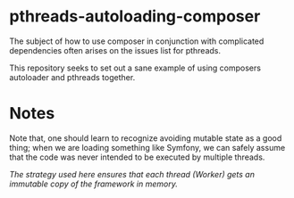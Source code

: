 pthreads-autoloading-composer
=============================

The subject of how to use composer in conjunction with complicated dependencies often arises on the issues list for pthreads.

This repository seeks to set out a sane example of using composers autoloader and pthreads together.

Notes
=====

Note that, one should learn to recognize avoiding mutable state as a good thing; when we are loading something like Symfony,
we can safely assume that the code was never intended to be executed by multiple threads. 

*The strategy used here ensures that each thread (Worker) gets an immutable copy of the framework in memory.*
